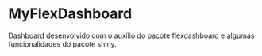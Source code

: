 # MyFlexDashboard
Dashboard desenvolvido com o auxílio do pacote flexdashboard e algumas funcionalidades do pacote shiny.
